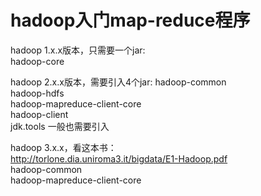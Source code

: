 # hadoop入门map-reduce程序

hadoop 1.x.x版本，只需要一个jar:  
hadoop-core  

hadoop 2.x.x版本，需要引入4个jar:
hadoop-common  
hadoop-hdfs  
hadoop-mapreduce-client-core  
hadoop-client  
jdk.tools 一般也需要引入  

hadoop 3.x.x，看这本书：  
http://torlone.dia.uniroma3.it/bigdata/E1-Hadoop.pdf  
hadoop-common  
hadoop-mapreduce-client-core  